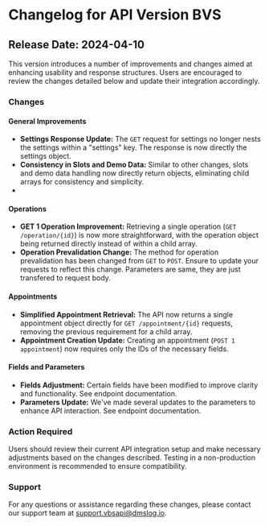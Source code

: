 # Changelog for API Version BVS

## Release Date: 2024-04-10

This version introduces a number of improvements and changes aimed at enhancing usability and response structures. Users are encouraged to review the changes detailed below and update their integration accordingly.

### Changes

#### General Improvements
- **Settings Response Update:** The `GET` request for settings no longer nests the settings within a "settings" key. The response is now directly the settings object.
- **Consistency in Slots and Demo Data:** Similar to other changes, slots and demo data handling now directly return objects, eliminating child arrays for consistency and simplicity.
- 
#### Operations
- **GET 1 Operation Improvement:** Retrieving a single operation (`GET /operation/{id}`) is now more straightforward, with the operation object being returned directly instead of within a child array.
- **Operation Prevalidation Change:** The method for operation prevalidation has been changed from `GET` to `POST`. Ensure to update your requests to reflect this change. Parameters are same, they are just transfered to request body.

#### Appointments
- **Simplified Appointment Retrieval:** The API now returns a single appointment object directly for `GET /appointment/{id}` requests, removing the previous requirement for a child array.
- **Appointment Creation Update:** Creating an appointment (`POST 1 appointment`) now requires only the IDs of the necessary fields.


#### Fields and Parameters
- **Fields Adjustment:** Certain fields have been modified to improve clarity and functionality. See endpoint documentation.
- **Parameters Update:** We've made several updates to the parameters to enhance API interaction. See endpoint documentation.

### Action Required
Users should review their current API integration setup and make necessary adjustments based on the changes described. Testing in a non-production environment is recommended to ensure compatibility.

### Support
For any questions or assistance regarding these changes, please contact our support team at support.vbsapi@dmslog.io.

